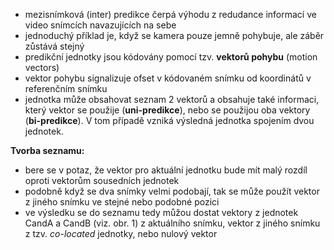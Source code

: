 ﻿* mezisnímková (inter) predikce čerpá výhodu z redudance informací ve video snímcích navazujících na sebe
* jednoduchý příklad je, když se kamera pouze jemně pohybuje, ale záběr zůstává stejný
* predikční jednotky jsou kódovány pomocí tzv. **vektorů pohybu** (motion vectors)
* vektor pohybu signalizuje ofset v kódovaném snímku od koordinátů v referenčním snímku
* jednotka může obsahovat seznam 2 vektorů a obsahuje také informaci, který vektor se použije (**uni-predikce**), nebo se použijou oba vektory (**bi-predikce**). V tom případě vzniká výsledná jednotka spojením dvou jednotek.

**Tvorba seznamu:**

* bere se v potaz, že vektor pro aktuální jednotku bude mít malý rozdíl oproti vektorům sousedních jednotek
* podobně když se dva snímky velmi podobají, tak se může použít vektor z jiného snímku ve stejné nebo podobné pozici
* ve výsledku se do seznamu tedy můžou dostat vektory z jednotek CandA a CandB (viz. obr. 1) z aktuálního snímku, vektor z jiného snímku z tzv. *co-located* jednotky, nebo nulový vektor